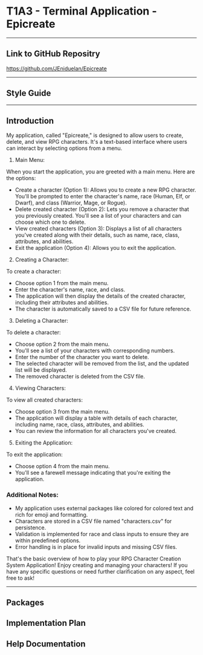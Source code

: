 # T1A3 - Terminal Application - Epicreate

---
## Link to GitHub Repositry

https://github.com/JEniduelan/Epicreate

---
## Style Guide

---
## Introduction

My application, called "Epicreate," is designed to allow users to create, delete, and view RPG characters. It's a text-based interface where users can interact by selecting options from a menu.

1. Main Menu:

When you start the application, you are greeted with a main menu. Here are the options:

 - Create a character (Option 1): Allows you to create a new RPG character. You'll be prompted to enter the character's name, race (Human, Elf, or Dwarf), and class (Warrior, Mage, or Rogue).
 - Delete created character (Option 2): Lets you remove a character that you previously created. You'll see a list of your characters and can choose which one to delete.
 - View created characters (Option 3): Displays a list of all characters you've created along with their details, such as name, race, class, attributes, and abilities.
 - Exit the application (Option 4): Allows you to exit the application.

2. Creating a Character:

 To create a character:

 - Choose option 1 from the main menu.
 - Enter the character's name, race, and class.
 - The application will then display the details of the created character, including their attributes and abilities.
 - The character is automatically saved to a CSV file for future reference.

3. Deleting a Character:

 To delete a character:

 - Choose option 2 from the main menu.
 - You'll see a list of your characters with corresponding numbers.
 - Enter the number of the character you want to delete.
 - The selected character will be removed from the list, and the updated list will be displayed.
 - The removed character is deleted from the CSV file.

4. Viewing Characters:

 To view all created characters:

 - Choose option 3 from the main menu.
 - The application will display a table with details of each character, including name, race, class, attributes, and abilities.
 - You can review the information for all characters you've created.

5. Exiting the Application:

 To exit the application:

 - Choose option 4 from the main menu.
 - You'll see a farewell message indicating that you're exiting the application.

### Additional Notes:

 - My application uses external packages like colored for colored text and rich for emoji and formatting.
 - Characters are stored in a CSV file named "characters.csv" for persistence.
 - Validation is implemented for race and class inputs to ensure they are within predefined options.
 - Error handling is in place for invalid inputs and missing CSV files.

That's the basic overview of how to play your RPG Character Creation System Application! Enjoy creating and managing your characters! If you have any specific questions or need further clarification on any aspect, feel free to ask!

---
## Packages

## Implementation Plan

## Help Documentation




